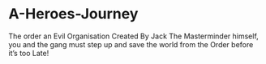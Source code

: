 # A-Heroes-Journey
The order an Evil Organisation Created By Jack The Masterminder himself, you and the gang must step up and save the world from the Order before it’s too Late! 
